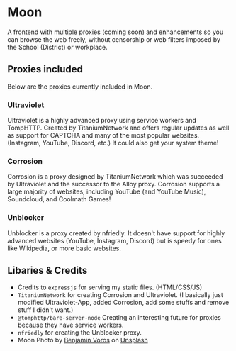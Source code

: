 # Moon
A frontend with multiple proxies (coming soon) and enhancements so you can browse the web freely, without censorship or web filters imposed by the School (District) or workplace. 

## Proxies included
Below are the proxies currently included in Moon.

### Ultraviolet
Ultraviolet is a highly advanced proxy using service workers and TompHTTP. Created by TitaniumNetwork and offers regular updates as well as support for CAPTCHA and many of the most popular websites. (Instagram, YouTube, Discord, etc.) It could also get your system theme!

### Corrosion
Corrosion is a proxy designed by TitaniumNetwork which was succeeded by Ultraviolet and the successor to the Alloy proxy. Corrosion supports a large majority of websites, including YouTube (and YouTube Music), Soundcloud, and Coolmath Games!

### Unblocker
Unblocker is a proxy created by nfriedly. It doesn't have support for highly advanced websites (YouTube, Instagram, Discord) but is speedy for ones like Wikipedia, or more basic websites.

## Libaries & Credits
- Credits to `expressjs` for serving my static files. (HTML/CSS/JS)<br>
- `TitaniumNetwork` for creating Corrosion and Ultraviolet. (I basically just modified Ultraviolet-App, added Corrosion, add some stuffs and remove stuff I didn't want.)
- `@tomphttp/bare-server-node` Creating an interesting future for proxies because they have service workers.
- `nfriedly` for creating the Unblocker proxy.
- Moon Photo by <a href="https://unsplash.com/@vorosbenisop?utm_content=creditCopyText&utm_medium=referral&utm_source=unsplash">Benjamin Voros</a> on <a href="https://unsplash.com/photos/crescent-moon-above-mountain-U-Kty6HxcQc?utm_content=creditCopyText&utm_medium=referral&utm_source=unsplash">Unsplash</a>
  